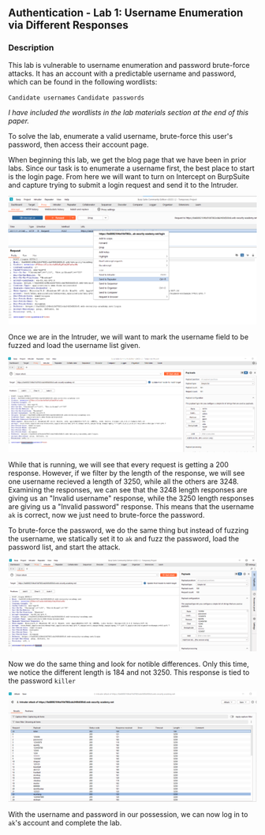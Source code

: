 ## Authentication - Lab 1: Username Enumeration via Different Responses

### Description
This lab is vulnerable to username enumeration and password brute-force attacks. It has an account with a predictable username and password, which can be found in the following wordlists:

`Candidate usernames`
`Candidate passwords`

*I have included the wordlists in the lab materials section at the end of this paper.*

To solve the lab, enumerate a valid username, brute-force this user's password, then access their account page.


When beginning this lab, we get the blog page that we have been in prior labs. Since our task is to enumerate a username first, the best place to start is the login page. From here we will want to turn on Intercept on BurpSuite and capture trying to submit a login request and send it to the Intruder.

![](intercept.png)

Once we are in the Intruder, we will want to mark the username field to be fuzzed and load the username list given.

![](user_attack.png)

While that is running, we will see that every request is getting a 200 response. However, if we filter by the length of the response, we will see one username recieved a length of 3250, while all the others are 3248. Examining the responses, we can see that the 3248 length responses are giving us an "Invalid username" response, while the 3250 length responses are giving us a "Invalid password" response. This means that the username `ak` is correct, now we just need to brute-force the password.

To brute-force the password, we do the same thing but instead of fuzzing the username, we statically set it to `ak` and fuzz the password, load the password list, and start the attack.

![](pass_attack.png)

Now we do the same thing and look for notible differences. Only this time, we notice the different length is 184 and not 3250. This response is tied to the password `killer`

![](found_pass.png)

With the username and password in our possession, we can now log in to `ak`'s account and complete the lab.